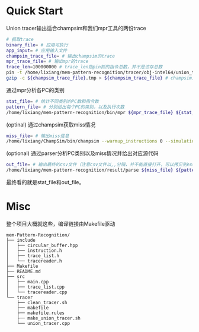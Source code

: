 # Quick Start

Union tracer输出适合champsim和我们mpr工具的两份trace
```bash
# 抓取trace
binary_file= # 应用可执行
app_input= # 应用输入文件
champsim_trace_file= # 输出champsim的trace
mpr_trace_file= # 输出mpr的trace
trace_len=100000000 # trace_len指pin抓的指令总数，并不是访存总数
pin -t /home/lixiang/mem-pattern-recognition/tracer/obj-intel64/union_tracer.so -o ${champsim_trace_file}.tmp -m ${mpr_trace_file} -t ${trace_len} -- ${binary_file} <${app_input}
gzip -c ${champsim_trace_file}.tmp > ${champsim_trace_file} # champsim只支持gz/xz压缩文件
```

通过mpr分析各PC的类别
```bash
stat_file= # 统计不同类别的PC数和指令数
pattern_file= # 分别给出每个PC的类别，以及执行次数
/home/lixiang/mem-pattern-recognition/bin/mpr ${mpr_trace_file} ${stat_file} ${pattern_file} 2>err.txt
```

(optinal) 通过champsim获取miss情况
```bash
miss_file= # 输出miss信息
/home/lixiang/ChampSim/bin/champsim --warmup_instructions 0 --simulation_instructions ${trace_len} ${champsim_trace_file} 2>${miss_file}
```

(optional) 通过parser分析PC类别以及miss情况并给出对应源代码
```bash
out_file= # 输出最终的csv文件（注意csv文件以,,分隔，并不能直接打开，可以拷贝到excel，批量替换成其他字符，再进行分列）
/home/lixiang/mem-pattern-recognition/result/parse ${miss_file} ${pattern_file} ${out_file} ${binary_file} 2>err.txt
```

最终看的就是stat_file和out_file。

# Misc

整个项目大概就这些，编译链接由Makefile驱动
```
mem-Pattern-Recognition/
├── include
│   ├── circular_buffer.hpp
│   ├── instruction.h
│   ├── trace_list.h
│   └── tracereader.h
├── Makefile
├── README.md
├── src
│   ├── main.cpp
│   ├── trace_list.cpp
│   └── tracereader.cpp
└── tracer
    ├── clean_tracer.sh
    ├── makefile
    ├── makefile.rules
    ├── make_union_tracer.sh
    └── union_tracer.cpp
```